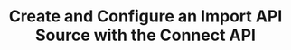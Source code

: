 ---
# -------------------------- #
#          PAGE INFO         #
# -------------------------- #

title: Create and Configure an Import API Source with the Connect API
permalink: /developers/stitch-connect/guides/create-import-api-integration-with-stitch-connect
summary: "Using the Stitch Connect API, create a new Import API source and generate an access token. You'll also learn how to push data to the Import API after the source has been configured."

product-type: "connect"
content-type: "guide"
content-id: "create-import-api-source"
topics: "sources, import api, authentication"

key: "import-api-connect"

layout: tutorial


# -------------------------- #
#      GUIDE PAGE INFO       #
# -------------------------- #

## This is used only on the /stitch-connect/guides page.
doc-type: "tutorial"
icon: source
order: 5

description: "Create an Import API source using the Stitch Connect API."


# -------------------------- #
#   RELATED SIDEBAR LINKS    #
# -------------------------- #

related:
  - title: "Manage Import API access tokens in Connect"
    link: "{{ link.connect.guides.manage-import-api-access-tokens | prepend: site.baseurl }}"

  - title: "Structuring data for the Import API"
    link: "{{ link.import-api.guides.structure-data | prepend: site.baseurl }}"

  - title: "Import API reference"
    link: "{{ link.import-api.api | prepend: site.baseurl }}"

  - title: "Connect API reference"
    link: "{{ link.connect.api | prepend: site.baseurl }}"

# -------------------------- #
#         GUIDE INTRO        #
# -------------------------- #

intro: |
  {% include misc/data-files.html %}

  {% capture import-api-notice %}
  **Note**: This guide focuses on creating an Import API source using Stitch Connect. Refer to the [Managing Import API access tokens in Stitch guide]({{ link.import-api.guides.manage-access-tokens-stitch | prepend: site.baseurl }}) for instructions on generating API access tokens in the Stitch web app.
  {% endcapture %}

  {% include note.html type="single-line" content=import-api-notice %}

  {{ page.summary }}


# -------------------------- #
#     EXAMPLE TABLE DATA     #
# -------------------------- #

example-table:
  - name: "{{ system-column.batched-at }}"
    value: "2019-02-02 00:44:38.988+00"
  - name: "{{ system-column.received-at }}"
    value: "2019-02-02 00:43:53.75+00"
  - name: "{{ system-column.sequence }}"
    value: "100"
  - name: "{{ system-column.table-version }}"
    value: "0"
  - name: "id"
    value: "1"
  - name: "name"
    value: "Finn"
  - name: "updated_at"
    value: "2019-02-02T00:38:33+00:00"


# -------------------------- #
#     GUIDE REQUIREMENTS     #
# -------------------------- #

requirements:
  - item: |
      **Access to Stitch Connect and valid Connect API credentials.** Connect access is a Stitch Enterprise feature. Refer to the [Connect API reference]({{ link.connect.api | flatify | prepend: site.baseurl }}#authentication) for more info on obtaining API credentials.


# -------------------------- #
#       TUTORIAL STEPS       #
# -------------------------- #

steps:
  - title: "Get the Import API's report card"
    anchor: "get-iapi-report-card"
    content: |
      {% assign right-bracket = "}" %}
      {% assign api = site.data.connect.api %}

      When preparing for source creation, the first step is to get the report card for the source you want to create. The report card contains information about the steps required to fully configure a source.

      Use [GET {{ site.data.connect.core-objects.source-types.get.name | flatify }}]({{ link.connect.api | append: site.data.connect.core-objects.source-types.get.anchor | prepend: site.baseurl }}) to get the report card for source `type: import_api`:

      {% assign example-url = site.data.connect.core-objects.source-types.get.name %}
      {% assign request-url = example-url | flatify | replace: "{source_type","import_api" | remove: right-bracket | strip_newlines %}

      {% assign description = "GET " | append: example-url %}

      {% include developers/api-request-examples.html code-description=description header=site.data.connect.request-headers.get.without-body request-url=request-url %}

      The response will be a [Source object]({{ link.connect.api | prepend: site.baseurl | append: site.data.connect.core-objects.sources.object }}) with a [Connection step object]({{ link.connect.api | append: site.data.connect.data-structures.connection-steps.section | prepend: site.baseurl }}):

      {% capture code %}{
        "type": "import_api",
        "current_step": 1,
        "current_step_type": "form",
        "steps": [
          {
            "type": "form",
            "properties": []
          },
          {
            "type": "fully_configured",
            "properties": []
          }
        ],
        "details": {
          "pricing_tier": "standard",
          "pipeline_state": "released",
          "default_start_date": "-1 year",
          "default_scheduling_interval": 60,
          "protocol": "import_api",
          "access": true
        }
      }
      {% endcapture %}

      {% assign description = "Response for GET " | append: site.data.connect.core-objects.source-types.get.name %}

      {% include layout/code-snippet.html code-description=description language="json" code=code %}

      For Import API sources, the only step to being `fully_configured` is to complete the `form` step.

  - title: "Create the source and complete the form step"
    anchor: "create-source-complete-form-step"
    content: |
      Use [POST {{ site.data.connect.core-objects.sources.create.name | flatify }}]({{ link.connect.api | prepend: site.baseurl | append: site.data.connect.core-objects.sources.create.anchor }}) to create the Import API source. The request body must include the following top-level properties:

      - `type`: This must be `import_api`.
      - `display_name`: {{ site.data.connect.general.common.attributes.display-name }}

         For example:  A display name of `Import API` will create a destination schema named `import_api`.

      This request will complete the `form` step outlined in the source's report card, which you retrieved in [Step 1](#get-iapi-report-card):

      {% assign request-url = site.data.connect.core-objects.sources.create.name | flatify | replace: "{source_id",source-id | remove: right-bracket | strip_newlines %}

      {% assign description = "POST " | append: request-url %}

      {% capture code %}'{
        "type": "import_api",
        "display_name": "Import API"
      }
      {% endcapture %}

      {% include developers/api-request-examples.html code-description=description header=site.data.connect.request-headers.post.with-body request-url=request-url code=code %}

      The response will be a [Source object]({{ link.connect.api | prepend: site.baseurl | append: site.data.connect.core-objects.sources.object }}) containing the ID, [report card]({{ link.connect.api | prepend: site.baseurl | append: site.data.connect.data-structures.report-cards.source.section }}), and current configuration status of the Import API source, which will be `fully_configured`:

      {% capture code %}{{ site.data.connect.code-examples.sources.import-api.full-object }}
      {% endcapture %}

      {% assign description = "Response for POST " | append: request-url %}

      {% include layout/code-snippet.html code-description=description language="json" code=code %}

      Note the `id` value - you'll need it to complete the next step.

  - title: "Generate an Import API access token"
    anchor: "generate-an-import-api-access-token"
    content: |
      Requests made to the Import API must include an access token associated with the Import API source. In this step, you'll generate an access token for the Import API.

      Using the Import API source's ID, make a request to [POST {{ site.data.connect.core-objects.sources.create-iapi-token.name | flatify }}]({{ link.connect.api | prepend: site.baseurl | append: site.data.connect.core-objects.sources.create-iapi-token.anchor }}):

      {% assign example-url = site.data.connect.core-objects.sources.create-iapi-token.name %}
      {% assign request-url = example-url | flatify | remove: right-bracket | replace:"{source_id","126890" | strip_newlines %}

      {% assign description = "POST " | append: example-url %}

      {% include developers/api-request-examples.html code-description=description header=site.data.connect.request-headers.post.without-body request-url=request-url %}

      The response will be an [Import API access token object]({{ link.connect.api | prepend: site.baseurl | append: site.data.connect.data-structures.import-api-access-token.section }}) with an `access_token` property. The value of this property is the access token you'll need to include in requests made to the Import API:

      {% capture code %}{
        "id": 828792559,
        "access_token": "[IMPORT_API_ACCESS_TOKEN]"
      }
      {% endcapture %}

      {% assign description = "Response for POST " | append: example-url %}

      {% include layout/code-snippet.html code-description=description language="json" code=code %}

      **Note**: The API will only return the Import API access token once, immediately after generation. Store the access token and its ID somewhere secure, [as you'll need the access token ID to revoke the token]({{ link.connect.guides.manage-import-api-access-tokens | prepend: site.baseurl | append: "#rotate-import-api-access-tokens" }}).

  - title: "Push data to the Import API"
    anchor: "push-data-import-api"
    content: |
      Now that the Import API source is `fully_configured`, you can start pushing data to it.

      While you used the Connect API to create the Import API source, to actually push data, you'll need to use the [Import API]({{ link.import-api.api | prepend: site.baseurl }}).

      In this section:

      {% include developers/api-tutorial-step-table.html item=step item-list=step.substeps %}

    substeps:
      - title: "Retrieve the correct Import API base URL for your region"
        anchor: "verify-your-data-pipeline-region"
        endpoint: ""
        content: |
          Next, you'll identify the [data pipeline region]({{ link.security.supported-operating-regions | prepend: site.baseurl }}) your Stitch account is in. You'll use this to retrieve the correct Import API base URL for your account's region.

          The base URL is used in requests submitted to the Import API and is similar to `{{ site.data.import-api.api.base-url }}`.

          To identify your region and get your base URL:

          1. Use [these instructions]({{ link.security.supported-operating-regions | prepend: site.baseurl | append: "#identify-data-pipeline-region" }}) to locate your account's data pipeline region.
          2. Refer to the [Import API base URL reference]({{ link.import-api.api | prepend: site.baseurl | append: "#base-urls" }}) to locate the base URL for your region.

      - title: "Build the request header"
        anchor: "build-import-api-request-header"
        endpoint: ""
        content: |
          Pushing data to the Import API is accomplished by making a request to [POST {{ site.data.import-api.core-objects.batch.url }}]({{ link.import-api.api | prepend: site.baseurl | append: site.data.import-api.core-objects.batch.anchor }}). The request header must include:

          - The correct [base URL](#verify-your-data-pipeline-region) for your Stitch data pipeline region
          - Your the Import API access token
          - A supported media type of `Content-Type: application/json`

          For example:

          {% assign request-url = site.data.import-api.core-objects.batch.url %}

          {% assign description = "POST " | append: site.data.import-api.core-objects.batch.url %}

          {% include developers/api-request-examples.html code-description=description header=site.data.connect.request-headers.post.without-body request-url=request-url %}

      - title: "Submit the request"
        anchor: "submit-request-to-import-api"
        ## NOTE: Part of this content lives in _developer-content/import-api/guides/import-api-quick-start.md. See the `iapi-push` assignment, below.
        endpoint: "POST {{ site.data.import-api.core-objects.batch.url | flatify }}"
        content: |
          {% assign iapi-quick-start = site.developer-content | where:"key","import-api-quick-start" | first %}
          {% assign iapi-push = iapi-quick-start.steps | where:"anchor","push-data-to-stitch" | first %}

          {% capture out-of-scope-notice %}
          **Note**: Instructions for structuring the data in request bodies for the Import API is outside the scope of this guide. Refer to the [Structuring data for the Import API guide]({{ link.import-api.guides.structure-data | prepend: site.baseurl }}) for instructions and examples.
          {% endcapture %}

          {% include note.html type="single-line" content=out-of-scope-notice %}

          {{ iapi-push.content | flatify | markdownify }}

          **Note**: Due to the structure of Stitch's replication process, data pushed to the Import API will not immediately be available in the destination. The successful response in this section refers only to Stitch **accepting** the data, not it being loaded.

  - title: "Verify the data in the destination"
    anchor: "verify-data-destination"
    content: |
      After you've pushed a batch of data to the Import API, Stitch will queue it for processing.

      Stitch's replication process consists of three distinct steps: Extraction, preparation, and loading. Each step occurs independently and takes a bit of time to complete, which means you won't immediately see data in your destination after it's been pushed to the Import API. 

      When Stitch loads the data into the destination, it will be in the schema or dataset associated with the [Import API source you created](#create-source-complete-form-step). In this example, Stitch would create a table named `customers` with a single record in a schema named `import_api`:

      <table class="attribute-list">
      <tr>
      <td><strong>id</strong></td>
      <td><strong>name</strong></td>
      <td><strong>age</strong></td>
      <td><strong>has_magic</strong></td>
      </tr>
      <tr>
      <td>1</td>
      <td>Finn</td>
      <td>15</td>
      <td>false</td>
      </tr>
      </table>

      **Note**: How data is structured in your destination depends on how attributes are typed in Import API requests **and** the type of destination Stitch loads data into. Refer to the [Structuring data for the Import API guide]({{ link.import-api.guides.structure-data | prepend: site.baseurl }}) for more info.

      ---


# -------------------------- #
#        NEXT STEPS          #
# -------------------------- #

next-steps: |
  Congratulations on configuring your Import API source! Next, we recommend checking out:

  - [**Structuring data for the Import API**]({{ link.import-api.guides.structure-data | prepend: site.baseurl }}): Learn how to structure and type data in your Import API requests.
  - [**Sequencing data for the Import API**]({{ link.import-api.guides.sequence-data | prepend: site.baseurl }}): Learn how the Import API considers data points for loading, which affects how data is updated in your destination.
  - [**Managing and revoking Import API access tokens via the Connect API**]({{ link.connect.guides.manage-import-api-access-tokens | prepend: site.baseurl }}): Learn how to manage and revoke Import API access tokens using the Connect API.
---